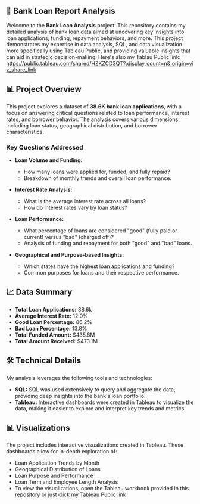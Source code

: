 ## 🏦 Bank Loan Report Analysis

Welcome to the **Bank Loan Analysis** project! This repository contains my detailed analysis of bank loan data aimed at uncovering key insights into loan applications, funding, repayment behaviors, and more. This project demonstrates my expertise in data analysis, SQL, and data visualization more specifically using Tableau Public, and providing valuable insights that can aid in strategic decision-making. Here's also my Tablau Public link: https://public.tableau.com/shared/HZKZCD3QT?:display_count=n&:origin=viz_share_link

## 📊 Project Overview

This project explores a dataset of **38.6K bank loan applications**, with a focus on answering critical questions related to loan performance, interest rates, and borrower behavior. The analysis covers various dimensions, including loan status, geographical distribution, and borrower characteristics.

### Key Questions Addressed
- **Loan Volume and Funding:**
  - How many loans were applied for, funded, and fully repaid?
  - Breakdown of monthly trends and overall loan performance.

- **Interest Rate Analysis:**
  - What is the average interest rate across all loans?
  - How do interest rates vary by loan status?

- **Loan Performance:**
  - What percentage of loans are considered "good" (fully paid or current) versus "bad" (charged off)?
  - Analysis of funding and repayment for both "good" and "bad" loans.

- **Geographical and Purpose-based Insights:**
  - Which states have the highest loan applications and funding?
  - Common purposes for loans and their respective performance.

## 📈 Data Summary

- **Total Loan Applications:** 38.6k
- **Average Interest Rate:** 12.0%
- **Good Loan Percentage:** 86.2%
- **Bad Loan Percentage:** 13.8%
- **Total Funded Amount:** \$435.8M
- **Total Amount Received:** \$473.1M

## 🛠 Technical Details

My analysis leverages the following tools and technologies:

- **SQL:** SQL was used extensively to query and aggregate the data, providing deep insights into the bank's loan portfolio.
- **Tableau:** Interactive dashboards were created in Tableau to visualize the data, making it easier to explore and interpret key trends and metrics.

## 📊 Visualizations
The project includes interactive visualizations created in Tableau. These dashboards allow for in-depth exploration of:

- Loan Application Trends by Month
- Geographical Distribution of Loans
- Loan Purpose and Performance
- Loan Term and Employee Length Analysis
- To view the visualizations, open the Tableau workbook provided in this repository or just click my Tableau Public link
